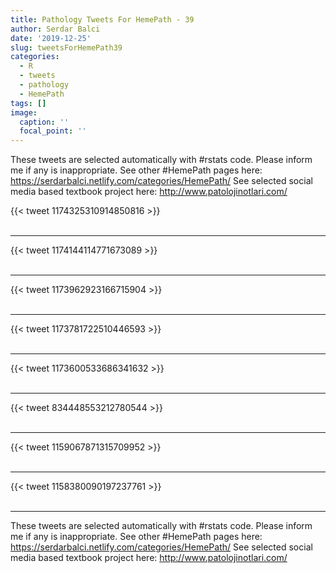 ```yaml
---
title: Pathology Tweets For HemePath - 39
author: Serdar Balci
date: '2019-12-25'
slug: tweetsForHemePath39
categories:
  - R
  - tweets
  - pathology
  - HemePath
tags: []
image:
  caption: ''
  focal_point: ''
---
```



These tweets are selected automatically with #rstats code. Please inform me if any is inappropriate.
See other #HemePath pages here: https://serdarbalci.netlify.com/categories/HemePath/ 
See selected social media based textbook project here: http://www.patolojinotlari.com/

{{< tweet 1174325310914850816 >}}
<br>
<br>
<hr>
{{< tweet 1174144114771673089 >}}
<br>
<br>
<hr>
{{< tweet 1173962923166715904 >}}
<br>
<br>
<hr>
{{< tweet 1173781722510446593 >}}
<br>
<br>
<hr>
{{< tweet 1173600533686341632 >}}
<br>
<br>
<hr>
{{< tweet 834448553212780544 >}}
<br>
<br>
<hr>
{{< tweet 1159067871315709952 >}}
<br>
<br>
<hr>
{{< tweet 1158380090197237761 >}}
<br>
<br>
<hr>


These tweets are selected automatically with #rstats code. Please inform me if any is inappropriate.
See other #HemePath pages here: https://serdarbalci.netlify.com/categories/HemePath/ 
See selected social media based textbook project here: http://www.patolojinotlari.com/
